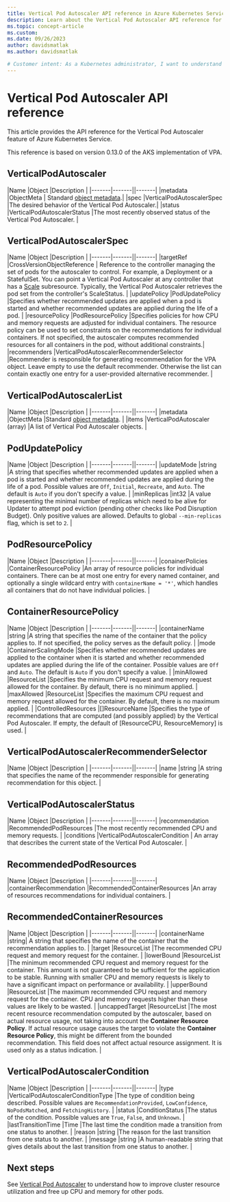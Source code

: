 ```yaml
---
title: Vertical Pod Autoscaler API reference in Azure Kubernetes Service (AKS)
description: Learn about the Vertical Pod Autoscaler API reference for Azure Kubernetes Service (AKS).
ms.topic: concept-article
ms.custom:
ms.date: 09/26/2023
author: davidsmatlak
ms.author: davidsmatlak

# Customer intent: As a Kubernetes administrator, I want to understand the Vertical Pod Autoscaler API in Azure Kubernetes Service, so that I can optimize resource allocation for my pods and improve overall cluster performance.
---
```


# Vertical Pod Autoscaler API reference

This article provides the API reference for the Vertical Pod Autoscaler feature of Azure Kubernetes Service.

This reference is based on version 0.13.0 of the AKS implementation of VPA.

## VerticalPodAutoscaler

|Name |Object |Description |
|-------|-------||-------|
|metadata |ObjectMeta | Standard [object metadata][object-metadata-ref].|
|spec |VerticalPodAutoscalerSpec |The desired behavior of the Vertical Pod Autoscaler.|
|status |VerticalPodAutoscalerStatus |The most recently observed status of the Vertical Pod Autoscaler. |

## VerticalPodAutoscalerSpec

|Name |Object |Description |
|-------|-------||-------|
|targetRef |CrossVersionObjectReference | Reference to the controller managing the set of pods for the autoscaler to control. For example, a Deployment or a StatefulSet. You can point a Vertical Pod Autoscaler at any controller that has a [Scale][scale-ref] subresource. Typically, the Vertical Pod Autoscaler retrieves the pod set from the controller's ScaleStatus. |
|updatePolicy |PodUpdatePolicy |Specifies whether recommended updates are applied when a pod is started and whether recommended updates are applied during the life of a pod. |
|resourcePolicy |PodResourcePolicy |Specifies policies for how CPU and memory requests are adjusted for individual containers. The resource policy can be used to set constraints on the recommendations for individual containers. If not specified, the autoscaler computes recommended resources for all containers in the pod, without additional constraints.|
|recommenders |VerticalPodAutoscalerRecommenderSelector |Recommender is responsible for generating recommendation for the VPA object. Leave empty to use the default recommender. Otherwise the list can contain exactly one entry for a user-provided alternative recommender. |

## VerticalPodAutoscalerList

|Name |Object |Description |
|-------|-------||-------|
|metadata |ObjectMeta |Standard [object metadata][object-metadata-ref]. |
|items |VerticalPodAutoscaler (array) |A list of Vertical Pod Autoscaler objects. |

## PodUpdatePolicy

|Name |Object |Description |
|-------|-------||-------|
|updateMode |string |A string that specifies whether recommended updates are applied when a pod is started and whether recommended updates are applied during the life of a pod. Possible values are `Off`, `Initial`, `Recreate`, and `Auto`. The default is `Auto` if you don't specify a value. |
|minReplicas |int32 |A value representing the minimal number of replicas which need to be alive for Updater to attempt pod eviction (pending other checks like Pod Disruption Budget). Only positive values are allowed. Defaults to global `--min-replicas` flag, which is set to `2`. |

## PodResourcePolicy

|Name |Object |Description |
|-------|-------||-------|
|conainerPolicies |ContainerResourcePolicy |An array of resource policies for individual containers. There can be at most one entry for every named container, and optionally a single wildcard entry with `containerName = '*'`, which handles all containers that do not have individual policies. |

## ContainerResourcePolicy

|Name |Object |Description |
|-------|-------||-------|
|containerName |string |A string that specifies the name of the container that the policy applies to. If not specified, the policy serves as the default policy. |
|mode |ContainerScalingMode |Specifies whether recommended updates are applied to the container when it is started and whether recommended updates are applied during the life of the container. Possible values are `Off` and `Auto`. The default is `Auto` if you don't specify a value. |
|minAllowed |ResourceList |Specifies the minimum CPU request and memory request allowed for the container. By default, there is no minimum applied. |
|maxAllowed |ResourceList |Specifies the maximum CPU request and memory request allowed for the container. By default, there is no maximum applied. |
|ControlledResources |[]ResourceName |Specifies the type of recommendations that are computed (and possibly applied) by the Vertical Pod Autoscaler. If empty, the default of [ResourceCPU, ResourceMemory] is used. |

## VerticalPodAutoscalerRecommenderSelector

|Name |Object |Description |
|-------|-------||-------|
|name |string |A string that specifies the name of the recommender responsible for generating recommendation for this object. |

## VerticalPodAutoscalerStatus

|Name |Object |Description |
|-------|-------||-------|
|recommendation |RecommendedPodResources |The most recently recommended CPU and memory requests. |
|conditions |VerticalPodAutoscalerCondition | An array that describes the current state of the Vertical Pod Autoscaler. |

## RecommendedPodResources

|Name |Object |Description |
|-------|-------||-------|
|containerRecommendation |RecommendedContainerResources |An array of resources recommendations for individual containers. |

## RecommendedContainerResources

|Name |Object |Description |
|-------|-------||-------|
|containerName |string| A string that specifies the name of the container that the recommendation applies to. |
|target |ResourceList |The recommended CPU request and memory request for the container. |
|lowerBound |ResourceList |The minimum recommended CPU request and memory request for the container. This amount is not guaranteed to be sufficient for the application to be stable. Running with smaller CPU and memory requests is likely to have a significant impact on performance or availability. |
|upperBound |ResourceList |The maximum recommended CPU request and memory request for the container. CPU and memory requests higher than these values are likely to be wasted. |
|uncappedTarget |ResourceList |The most recent resource recommendation computed by the autoscaler, based on actual resource usage, not taking into account the **Container Resource Policy**. If actual resource usage causes the target to violate the **Container Resource Policy**, this might be different from the bounded recommendation. This field does not affect actual resource assignment. It is used only as a status indication. |

## VerticalPodAutoscalerCondition

|Name |Object |Description |
|-------|-------||-------|
|type |VerticalPodAutoscalerConditionType |The type of condition being described. Possible values are `RecommendationProvided`, `LowConfidence`, `NoPodsMatched`, and `FetchingHistory`. |
|status |ConditionStatus |The status of the condition. Possible values are `True`, `False`, and `Unknown`. |
|lastTransitionTime |Time |The last time the condition made a transition from one status to another. |
|reason |string |The reason for the last transition from one status to another. |
|message |string |A human-readable string that gives details about the last transition from one status to another. |

## Next steps

See [Vertical Pod Autoscaler][vertical-pod-autoscaler] to understand how to improve cluster resource utilization and free up CPU and memory for other pods.

<!-- EXTERNAL LINKS -->
[object-metadata-ref]: https://github.com/kubernetes/community/blob/master/contributors/devel/sig-architecture/api-conventions.md#metadata
[scale-ref]: https://v1-25.docs.kubernetes.io/docs/reference/generated/kubernetes-api/v1.25/#scalespec-v1-autoscaling

<!-- INTERNAL LINKS -->
[vertical-pod-autoscaler]: vertical-pod-autoscaler.md

